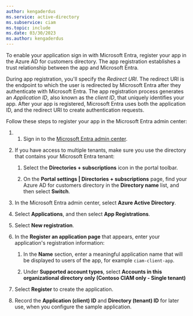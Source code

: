 ```yaml
---
author: kengaderdus
ms.service: active-directory
ms.subservice: ciam
ms.topic: include
ms.date: 03/30/2023
ms.author: kengaderdus
---
```

To enable your application sign in with Microsoft Entra, register your app in the Azure AD for customers directory. The app registration establishes a trust relationship between the app and Microsoft Entra.

During app registration, you'll specify the *Redirect URI*. The redirect URI is the endpoint to which the user is redirected by Microsoft Entra after they authenticate with Microsoft Entra. The app registration process generates an *Application ID*, also known as the *client ID*, that uniquely identifies your app. After your app is registered, Microsoft Entra uses both the application ID, and the redirect URI to create authentication requests.

Follow these steps to register your app in the Microsoft Entra admin center:

1. 1. Sign in to the [Microsoft Entra admin center](https://entra.microsoft.com/).

1. If you have access to multiple tenants, make sure you use the directory that contains your Microsoft Entra tenant:
    
    1. Select the **Directories + subscriptions** icon in the portal toolbar. 
    
    1. On the **Portal settings | Directories + subscriptions** page, find your Azure AD for customers directory in the **Directory name** list, and then select **Switch**. 

1. In the Microsoft Entra admin center, select **Azure Active Directory**.

1. Select **Applications**, and then select **App Registrations**.

1. Select **New registration**.

1. In the **Register an application page** that appears, enter your application's registration information:
    
    1. In the **Name** section, enter a meaningful application name that will be displayed to users of the app, for example `ciam-client-app`.
    
    1. Under **Supported account types**, select **Accounts in this organizational directory only (Contoso CIAM only - Single tenant)**

1. Select **Register** to create the application.

1. Record the **Application (client) ID** and **Directory (tenant) ID** for later use, when you configure the sample application.